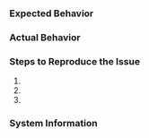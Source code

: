 ### Expected Behavior


### Actual Behavior


[//]:# (Besides the text description, include any screenshots that help us visualize the issue you're facing)

### Steps to Reproduce the Issue
1.
2.
3.

### System Information
[//]:# (Type ```/about.kvirc``` or click "Help → About KVIrc" and copy & paste the details from the "Executable Information" tab below between the ``` marks)  
[//]:# (Also Enter any OS information the "Executable Information" tab doesn't contain, e.g. KDE, Gentoo, Linux Mint, etc.)
```

```
[//]:# (If are experiencing crashes or segfaults please also include a stacktrace below, For how-to read: https://github.com/bivious/k-plus/wiki/Grabbing-a-Useful-Stacktrace.)
